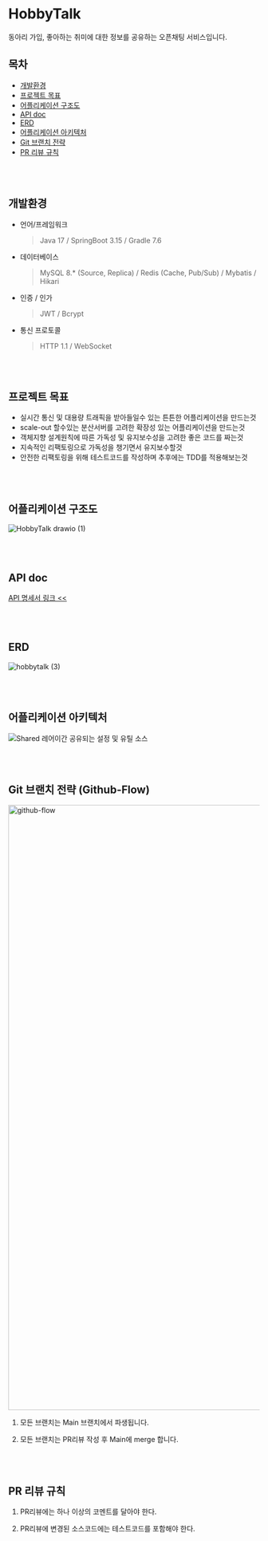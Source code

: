 # HobbyTalk
동아리 가입, 좋아하는 취미에 대한 정보를 공유하는 오픈채팅 서비스입니다.

## 목차

- [개발환경](#개발환경)
- [프로젝트 목표](#프로젝트-목표)
- [어플리케이션 구조도](#어플리케이션-구조도)
- [API doc](#api-doc)
- [ERD](#erd)
- [어플리케이션 아키텍처](#어플리케이션-아키텍처)
- [Git 브랜치 전략](#git-브랜치-전략-github-flow)
- [PR 리뷰 규칙](#PR-리뷰-규칙)

</br>
</br>

## 개발환경

- 언어/프레임워크

    > Java 17 / SpringBoot 3.15 / Gradle 7.6
  
- 데이터베이스
  
    > MySQL 8.* (Source, Replica) / Redis (Cache, Pub/Sub) / Mybatis / Hikari
  

- 인증 / 인가
  
    > JWT / Bcrypt
    
- 통신 프로토콜
  
    > HTTP 1.1 / WebSocket


</br>
</br>


## 프로젝트 목표
- 실시간 통신 및 대용량 트래픽을 받아들일수 있는 튼튼한 어플리케이션을 만드는것
- scale-out 할수있는 분산서버를 고려한 확장성 있는 어플리케이션을 만드는것
- 객체지향 설계원칙에 따른 가독성 및 유지보수성을 고려한 좋은 코드를 짜는것
- 지속적인 리팩토링으로 가독성을 챙기면서 유지보수할것
- 안전한 리팩토링을 위해 테스트코드를 작성하며 추후에는 TDD를 적용해보는것

</br>
</br>


## 어플리케이션 구조도
![HobbyTalk drawio (1)](https://github.com/f-lab-edu/HobbyTalk/assets/90754590/fd4cfcc2-7274-4d07-8d6a-51a6eb40a13f)


</br>
</br>


## API doc

[API 명세서 링크 <<](https://www.notion.so/eefed4fb48cc43298d44ae32218a09f4?pvs=21)

</br>
</br>


## ERD

![hobbytalk (3)](https://github.com/f-lab-edu/HobbyTalk/assets/90754590/e8ed3353-213c-4f3d-a638-ef27eb885d43)


</br>
</br>


## 어플리케이션 아키텍처

![Shared 레어이간 공유되는 설정 및 유틸 소스](https://github.com/f-lab-edu/HobbyTalk/assets/90754590/a101b734-f495-4fcd-8288-e207f836f84e)



</br>
</br>


## Git 브랜치 전략 (Github-Flow)

<img width="1214" alt="github-flow" src="https://github.com/f-lab-edu/HobbyTalk/assets/90754590/55f03a17-dabf-47f0-b50a-d97754221801">

1. 모든 브랜치는 Main 브랜치에서 파생됩니다.
  
2. 모든 브랜치는 PR리뷰 작성 후 Main에 merge 합니다.

</br>
</br>


## PR 리뷰 규칙

1. PR리뷰에는 하나 이상의 코멘트를 달아야 한다.
  
2. PR리뷰에 변경된 소스코드에는 테스트코드를 포함해야 한다.


</br>
</br>

